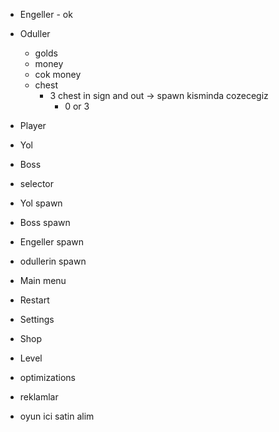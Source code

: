* Engeller - ok
* Oduller 
  * golds
  * money
  * cok money
  * chest
    * 3 chest in sign and out -> spawn kisminda cozecegiz
      * 0 or 3
      
* Player
* Yol
* Boss
* selector

* Yol spawn
* Boss spawn
* Engeller spawn
* odullerin spawn
* Main menu
* Restart
* Settings
* Shop
* Level
* optimizations
* reklamlar
* oyun ici satin alim

